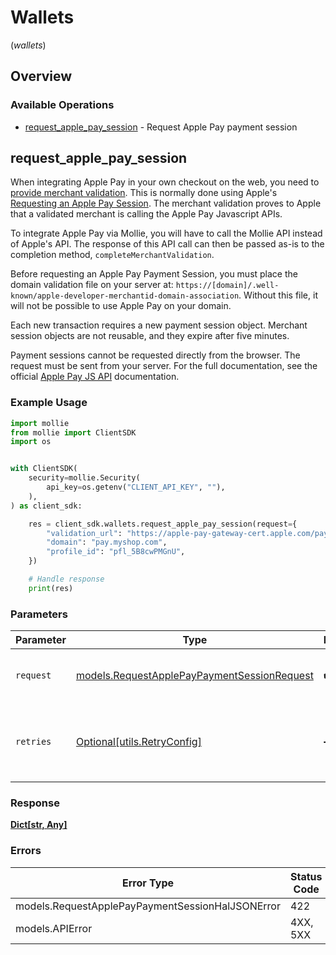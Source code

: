 # Wallets
(*wallets*)

## Overview

### Available Operations

* [request_apple_pay_session](#request_apple_pay_session) - Request Apple Pay payment session

## request_apple_pay_session

When integrating Apple Pay in your own checkout on the web, you need to
[provide merchant validation](https://developer.apple.com/documentation/apple_pay_on_the_web/apple_pay_js_api/providing_merchant_validation).
This is normally done using Apple's
[Requesting an Apple Pay Session](https://developer.apple.com/documentation/apple_pay_on_the_web/apple_pay_js_api/requesting_an_apple_pay_payment_session).
The merchant validation proves to Apple that a validated merchant is calling the Apple Pay Javascript APIs.

To integrate Apple Pay via Mollie, you will have to call the Mollie API instead of Apple's API. The response of this
API call can then be passed as-is to the completion method, `completeMerchantValidation`.

Before requesting an Apple Pay Payment Session, you must place the domain validation file on your server at:
`https://[domain]/.well-known/apple-developer-merchantid-domain-association`. Without this file, it will not be
possible to use Apple Pay on your domain.

Each new transaction requires a new payment session object. Merchant session objects are not reusable, and they
expire after five minutes.

Payment sessions cannot be requested directly from the browser. The request must be sent from your server. For the
full documentation, see the official
[Apple Pay JS API](https://developer.apple.com/documentation/apple_pay_on_the_web/apple_pay_js_api) documentation.

### Example Usage

<!-- UsageSnippet language="python" operationID="request-apple-pay-payment-session" method="post" path="/wallets/applepay/sessions" -->
```python
import mollie
from mollie import ClientSDK
import os


with ClientSDK(
    security=mollie.Security(
        api_key=os.getenv("CLIENT_API_KEY", ""),
    ),
) as client_sdk:

    res = client_sdk.wallets.request_apple_pay_session(request={
        "validation_url": "https://apple-pay-gateway-cert.apple.com/paymentservices/paymentSession",
        "domain": "pay.myshop.com",
        "profile_id": "pfl_5B8cwPMGnU",
    })

    # Handle response
    print(res)

```

### Parameters

| Parameter                                                                                           | Type                                                                                                | Required                                                                                            | Description                                                                                         |
| --------------------------------------------------------------------------------------------------- | --------------------------------------------------------------------------------------------------- | --------------------------------------------------------------------------------------------------- | --------------------------------------------------------------------------------------------------- |
| `request`                                                                                           | [models.RequestApplePayPaymentSessionRequest](../../models/requestapplepaypaymentsessionrequest.md) | :heavy_check_mark:                                                                                  | The request object to use for the request.                                                          |
| `retries`                                                                                           | [Optional[utils.RetryConfig]](../../models/utils/retryconfig.md)                                    | :heavy_minus_sign:                                                                                  | Configuration to override the default retry behavior of the client.                                 |

### Response

**[Dict[str, Any]](../../models/.md)**

### Errors

| Error Type                                       | Status Code                                      | Content Type                                     |
| ------------------------------------------------ | ------------------------------------------------ | ------------------------------------------------ |
| models.RequestApplePayPaymentSessionHalJSONError | 422                                              | application/hal+json                             |
| models.APIError                                  | 4XX, 5XX                                         | \*/\*                                            |